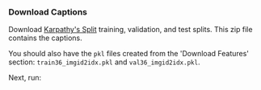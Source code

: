 ### Download Captions
Download [Karpathy's Split](http://cs.stanford.edu/people/karpathy/deepimagesent/caption_datasets.zip) training, validation, and test splits. This zip file contains the captions. 

You should also have the `pkl` files created from the 'Download Features' section: `train36_imgid2idx.pkl` and `val36_imgid2idx.pkl`.

Next, run:
